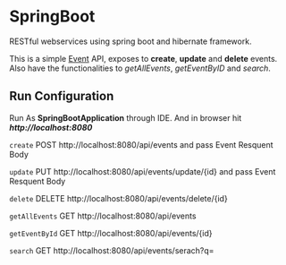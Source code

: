 # SpringBoot
RESTful webservices using spring boot and hibernate framework.

This is a simple [Event](https://github.com/praveenrj25/SpringBoot/tree/master/spring-boot-rest/src/main/java/com/rest/springboot/model) API, exposes to **create**, **update** and **delete** events. Also have the functionalities to *getAllEvents*, *getEventByID* and *search*.

## Run Configuration

Run As **SpringBootApplication** through IDE. And in browser hit **_http://localhost:8080_**

`create` POST http://localhost:8080/api/events and pass Event Resquent Body

`update` PUT http://localhost:8080/api/events/update/{id} and pass Event Resquent Body

`delete` DELETE http://localhost:8080/api/events/delete/{id}

`getAllEvents` GET http://localhost:8080/api/events

`getEventById` GET http://localhost:8080/api/events/{id}

`search` GET http://localhost:8080/api/events/serach?q=
